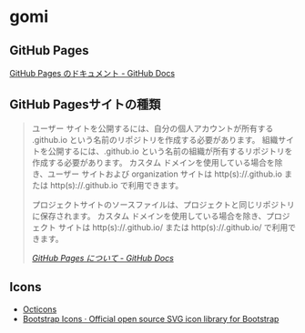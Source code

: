 # gomi

## GitHub Pages

[GitHub Pages のドキュメント - GitHub Docs](https://docs.github.com/ja/pages)

## GitHub Pagesサイトの種類

> ユーザー サイトを公開するには、自分の個人アカウントが所有する <username>.github.io という名前のリポジトリを作成する必要があります。 組織サイトを公開するには、<organization>.github.io という名前の組織が所有するリポジトリを作成する必要があります。 カスタム ドメインを使用している場合を除き、ユーザー サイトおよび organization サイトは http(s)://<username>.github.io または http(s)://<organization>.github.io で利用できます。
> 
> プロジェクトサイトのソースファイルは、プロジェクトと同じリポジトリに保存されます。 カスタム ドメインを使用している場合を除き、プロジェクト サイトは http(s)://<username>.github.io/<repository> または http(s)://<organization>.github.io/<repository> で利用できます。
> 
> <cite>[GitHub Pages について - GitHub Docs](https://docs.github.com/ja/pages/getting-started-with-github-pages/about-github-pages#github-pages-サイトの種類)</cite>

## Icons

* [Octicons](https://primer.github.io/octicons/)
* [Bootstrap Icons · Official open source SVG icon library for Bootstrap](https://icons.getbootstrap.com/)
